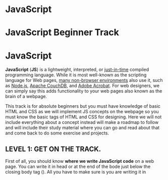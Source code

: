 # JavaScript
# JavaScript Beginner Track

# JavaScript

**JavaScript** (**JS**) is a lightweight, interpreted, or [just-in-time](https://en.wikipedia.org/wiki/Just-in-time_compilation) compiled programming language. While it is most well-known as the scripting language for Web pages, [many non-browser environments](https://en.wikipedia.org/wiki/JavaScript#Other_usage) also use it, such as [Node.js](https://developer.mozilla.org/en-US/docs/Glossary/Node.js), [Apache CouchDB](https://couchdb.apache.org/), and [Adobe Acrobat](https://www.adobe.com/devnet/acrobat/javascript.html). For web designers, we can simply say this adds functionality to your web pages also known as the brain of a webpage.

This track is for absolute beginners but you must have knowledge of basic HTML and CSS as we will implement JS concepts on the webpage so you must know the basic tags of HTML and CSS for designing. Here we will not include everything about a concept instead will make a roadmap to follow and will include their study material where you can go and read about that and come back to do some exercise and projects.

## **LEVEL 1: GET ON THE TRACK.**

First of all, you should know **where we write JavaScript code** on a web page. You can write it in head or at the end of the bode just below the closing body tag (</body>). All you have to make sure is you are writing it in <script> tag. You can also make an external file like we do in CSS and include it in our HTML file. You can read more about it [here](https://www.w3schools.com/js/js_whereto.asp). Well, there is more to it if you don’t want to make a webpage you can directly start practicing in dev tools. Just press Ctrl+Shift+I or F12 or simply inspect any web page, then go to the console tab and there you go you can write your code three as well (for practice).

**Print “Hello World”:** First step of any programming language? … Off course printing hello world. In JavaScript, there are various methods like alert (), document.write() , console methods, and more. You can read about them [here](https://www.w3schools.com/js/js_output.asp) and for detailed console methods, you can refer [to this](https://developer.mozilla.org/en-US/docs/Web/API/console).

**Variables**: Variables are containers for storing data (values). And in JavaScript, we use Implicit declaration which means you don’t have to write data type (int, char, etc.) as we do in C or C++. We can define variables by using three keywords, [Let](https://developer.mozilla.org/en-US/docs/Web/JavaScript/Reference/Statements/let), [Var](https://developer.mozilla.org/en-US/docs/Web/JavaScript/Reference/Statements/var), [const](https://developer.mozilla.org/en-US/docs/Web/JavaScript/Reference/Statements/const) and you can read more about it by clicking on their names.

**Exercise**: A small exercise for you, store your name in a variable and print it with some greetings like “Hello Vikas!”.

**Data Structures:** Don’t be scared by the name we will not do any algorithms or CP questions here. We will understand some primitive and reference type data types in JavaScript.

Primitive Data types: Undefined, null, symbol, number, string, Boolean, bigInt

Reference Data Types: Array, Object

You can read about it [here](https://developer.mozilla.org/en-US/docs/Web/JavaScript/Data_structures).

**Operators and Arithmetic Operation:** There are different operators to perform different actions in JavaScript like ‘+’ operator is used for adding and concatenation, || OR operator etc. You can check [this](https://www.w3schools.com/js/js_operators.asp) for operators and [arithmetic operations](https://www.w3schools.com/js/js_arithmetic.asp).

**Function:** Functions are used to make code reusable so you can define a function once and can invoke it anytime time you need to perform that particular task instead of rewriting the code. A JavaScript function is defined with the function keyword, followed by a **name**, followed by parentheses **()**.

Function names can contain letters, digits, underscores, and dollar signs (same rules as variables).

The parentheses may include parameter names separated by commas: **(*parameter1, parameter2, ...*)**

The code to be executed, by the function, is placed inside curly brackets: **{}**

You can read more about it [here](https://www.w3schools.com/js/js_functions.asp). There is also a way to write the function without function keyword and it is known as arrow functions and is introduced in ES6. You can read it [here](https://developer.mozilla.org/en-US/docs/Web/JavaScript/Reference/Functions/Arrow_functions).

**Exercise: Make different functions to add, subtract, multiply and divide two numbers and invoke them by passing variables containing two different numbers into it.**

**Set timeout and set interval:**

set Timeout (expression, timeout); runs the code/function ***once*** after the timeout.

setInterval(expression, timeout); runs the code/function ***repeatedly***, with the length of the timeout between each repeat.

You can read more about them in these two links [here](https://www.w3schools.com/jsreF/met_win_settimeout.asp) and [here](https://www.w3schools.com/jsreF/met_win_setinterval.asp).

**String methods:** We have some string methods in JavaScript to make things easier with strings. There are methods to concatenate strings, split them into arrays, and many more you can read about them [here](https://developer.mozilla.org/en-US/docs/Learn/JavaScript/First_steps/Useful_string_methods).

**Date and Time: Here** in JavaScript we have methods to get date and time directly using new Date() constructor. Read more about it [here](https://developer.mozilla.org/en-US/docs/Web/JavaScript/Reference/Global_Objects/Date) or [here](https://www.w3schools.com/js/js_dates.asp).

### **TASK 1**

So now it’s time to make a small project to show what you have learned yet. You have to make a pull request for it.

**Description**: You have to make a simple webpage that will display the current time and it should update automatically after a second pass.  (Hint: make use of the setInterval)

Here is a screenshot, what you will make. You can use your own creativity to make it more beautiful.

![Untitled](Images/Untitled.png)

Optional: If you want to push yourself to make a more beautiful thing you can make an analog clock also JS concept for it will remain the same, but you have to use creativity in CSS (Hint: rotate property and absolute position)

Here is the screenshot of it. And a link to view it [https://vipul0425.github.io/Analog-watch/](https://vipul0425.github.io/Analog-watch/)

![Untitled](Images/Untitled%201.png)

Hope you enjoyed this task now let’s jump to another level.

## Level 2: Know the Fundamentals

**Array:** An array is a special variable, which can hold more than one value at a time. An array can hold many values under a single name, and you can access the values by referring to an index number. Using an array literal is the easiest way to create a JavaScript Array. For example: const *array_name* = [*item1*, *item2*, ...].

There is another method for it which is using new keyword: For example:

const cars = new Array("Saab", "Volvo", "BMW");

You can read more about arrays [here](https://developer.mozilla.org/en-US/docs/Web/JavaScript/Reference/Global_Objects/Array).

There are different methods to work with arrays as we did for strings, and you can read about them [here](https://www.w3schools.com/js/js_array_methods.asp).

**Object:** Objects in JavaScript, just as in many other programming languages, can be compared to objects in real life. The concept of objects in JavaScript can be understood with real-life, tangible objects.

In JavaScript, an object is a standalone entity, with properties and type. Compare it with a cup, for example. A cup is an object, with properties. A cup has a color, a design, weight, a material it is made of, etc. In the same way, JavaScript objects can have properties, which define their characteristics. You can read about objects [here](https://developer.mozilla.org/en-US/docs/Web/JavaScript/Guide/Working_with_Objects) and [here](https://www.w3schools.com/js/js_objects.asp).

**Loops:** Loops offer a quick and easy way to do something repeatedly. There are many different kinds of loops, but they all essentially do the same thing: they repeat an action some number of times. JavaScript offers the following kinds of loops, and you can read about them by clicking on their name.

- [for](https://www.w3schools.com/js/js_loop_for.asp) - loops through a block of code several times
- [for/in](https://www.w3schools.com/js/js_loop_forin.asp) - loops through the properties of an object
- [for/of](https://www.w3schools.com/js/js_loop_forof.asp) - loops through the values of an iterable object
- [forEach](https://developer.mozilla.org/en-US/docs/Web/JavaScript/Reference/Global_Objects/Array/forEach) – to iterate an array
- [while](https://www.w3schools.com/js/js_loop_while.asp) - loops through a block of code while a specified condition is true
- [do/while](https://www.w3schools.com/js/js_loop_while.asp) - also loops through a block of code while a specified condition is true

**Exercise:** Store some items you want to buy in an array and print them in the console.

**Conditions:** A **condition** is a set of rules that can interrupt normal code execution or change it, depending on whether the condition is completed or not.

An instruction or a set of instructions is executed if a specific condition is fulfilled. Otherwise, another instruction is executed. It is also possible to repeat the execution of an instruction, or set of instructions, while a condition is not yet fulfilled.

You can read more about it [here](https://www.w3schools.com/js/js_if_else.asp). And you can read about the switch case [here](https://developer.mozilla.org/en-US/docs/Web/JavaScript/Reference/Statements/switch).

**Dom selectors:** When a web page is loaded, the browser creates a **D**ocument **O**bject **M**odel of the page. The **HTML DOM** model is constructed as a tree of **Objects**. You can read more about the DOM model [here](https://www.w3schools.com/js/js_htmldom.asp).

And with the help of this model, we can select different elements in the web page. There are different types of selectors in JS.

Single element Selector:

- getElementById
- querySelector

Multi Element Selectors:

- getElementsByClassName
- getElementsByTagName
- querySelectorAll

You can read all about these selectors, how to use them and how to change certain properties of elements [here](https://developer.mozilla.org/en-US/docs/Web/API/Document_object_model/Locating_DOM_elements_using_selectors) and [here](https://www.w3schools.com/js/js_htmldom_css.asp).

**Events:** There are many events in JavaScript with the help of which you can add functionality to your web page. You can read about some common events [here](https://www.w3schools.com/js/js_events.asp).

**Exercise**: Take name as input from the users with the help of HTML forms and then make a function which will greet that user with a good morning or good afternoon depending upon the time and print the result on the webpage. (HINT: use conditions to check the time and while taking the input to remember to put .value to retrieve the value of that input field).

**Math Object:** The JavaScript Math object allows you to perform mathematical tasks on numbers. There are various methods, and you can read about them [here](https://www.w3schools.com/js/js_math.asp).

### **TASK 2**

So, it’s time for another quick project. Get ready to make one more pull request.

**Description:** In this task, you have to make a simple game in which you will generate a random number then the user will make a guess if that number matches, he wins the game else he lose. You can use your own creativity while designing it.

Optional: You can give an option of chances users have for example you can give 3 chances to a user to make guess then the final decision will come up. You can take input from the user about the lower and upper limit of the random number and lastly you can add some audio if he wins or loses.

Screenshot and link: [Random Number Guesser Game (vipul0425.github.io)](https://vipul0425.github.io/Random-Number-Guesser/)

![Untitled](Images/Untitled%202.png)

Congrats on one more pull request now let’s move on to another level.

## Level 3: Digging up the things

**DOM Navigation:** As we have seen earlier that a web page can be seen as a tree structure. So, there are ways to traverse it like selecting the parent element of the subject or selecting its descendants. You can read more about it [here](https://www.w3schools.com/js/js_htmldom_navigation.asp).

**Creating dynamic element:** You can create an element dynamically in the HTML page with the help of document.createElement(tagename) and then append it in the DOM as per your need. You can read more about it [here](https://developer.mozilla.org/en-US/docs/Web/API/Document/createElement).

**Event Listeners**: Earlier we have seen some events related to mouse and keyboard. Event Listeners can listen for a particular event on a particular element and you can achieve this by element.addEventListener(*event*, *callback*). You can read about it [here](https://www.w3schools.com/js/js_htmldom_eventlistener.asp).

**Template literals:** This is an ES6 feature and is very useful. Template Literals use back-ticks (``) rather than quotes ("") to define a string. It provides an easy way to interpolate variables and expressions into strings. The method is called string interpolation. The syntax is: {…}.

You can read more about it [here](https://developer.mozilla.org/en-US/docs/Web/JavaScript/Reference/Template_literals).

**Local storage:** Web storage objects localStorage and sessionStorage allow saving key/value pairs in the browser. What’s interesting about them is that the data survives a page refresh (for sessionStorage) and even a full browser restart (for localStorage). So, you can make a simple webpage that will have a storage facility without having a database or any server.

You can read more about localStorage [here](https://developer.mozilla.org/en-US/docs/Web/API/Window/localStorage) and about sessionStorage [here](https://developer.mozilla.org/en-US/docs/Web/API/Window/sessionStorage).

### **TASK 3**

Now it’s time to make the last pull request for this track.

**Description:** You have to make a Day planner or To-do list in which you use can add list items and delete them after completion. This whole thing should be implemented with local storage so whenever the user comes back to the webpage his items should be present there. You can make designs as per your creativity.

Optional: You can add the search feature to search tasks and you can display date and day. Moreover, you can make a section where completed items will be enlisted. And you can add more features as you want.

Screenshot and link: [https://dayplan.netlify.app/](https://dayplan.netlify.app/)

![Untitled](Images/Untitled%203.png)

Hope you enjoyed this task and this track also. This is not an end of JavaScript, there is much more into it. The more you dig the more you will find. So, what’s the **next step?** Well, now you have some basic knowledge you can proceed with some more concepts like promises, callbacks, working with APIs, Async Await, and much more. You can refer to the MDN docs if you like reading or you can refer to some YouTube channels like Traversy Media, Hitesh Chaudhary, Code With Harry, etc. if you prefer video content.

Good Luck with your journey!
